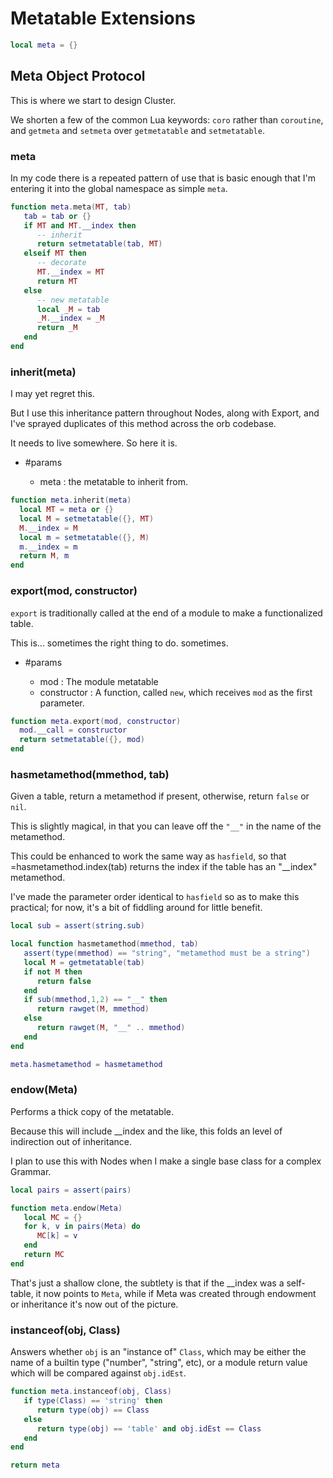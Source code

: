 # Metatable Extensions


```lua
local meta = {}
```
## Meta Object Protocol

This is where we start to design Cluster.


We shorten a few of the common Lua keywords: ``coro`` rather than ``coroutine``,
and ``getmeta`` and ``setmeta`` over ``getmetatable`` and ``setmetatable``.

### meta

In my code there is a repeated pattern of use that is basic enough that I'm
entering it into the global namespace as simple ``meta``.

```lua
function meta.meta(MT, tab)
   tab = tab or {}
   if MT and MT.__index then
      -- inherit
      return setmetatable(tab, MT)
   elseif MT then
      -- decorate
      MT.__index = MT
      return MT
   else
      -- new metatable
      local _M = tab
      _M.__index = _M
      return _M
   end
end
```
### inherit(meta)

I may yet regret this.


But I use this inheritance pattern throughout Nodes, along with Export,
and I've sprayed duplicates of this method across the orb codebase.


It needs to live somewhere. So here it is.


- #params


  - meta : the metatable to inherit from.



```lua
function meta.inherit(meta)
  local MT = meta or {}
  local M = setmetatable({}, MT)
  M.__index = M
  local m = setmetatable({}, M)
  m.__index = m
  return M, m
end
```
### export(mod, constructor)

``export`` is traditionally called at the end of a module to make a
functionalized table.


This is... sometimes the right thing to do. sometimes.


- #params


  - mod :  The module metatable
  - constructor :  A function, called ``new``, which receives ``mod`` as the
                   first parameter.

```lua
function meta.export(mod, constructor)
  mod.__call = constructor
  return setmetatable({}, mod)
end
```
### hasmetamethod(mmethod, tab)

Given a table, return a metamethod if present, otherwise, return ``false`` or
``nil``.


This is slightly magical, in that you can leave off the ``"__"`` in the name
of the metamethod.


This could be enhanced to work the same way as ``hasfield``, so that
=hasmetamethod.index(tab) returns the index if the table has an "__index"
metamethod.


I've made the parameter order identical to ``hasfield`` so as to make this
practical; for now, it's a bit of fiddling around for little benefit.

```lua
local sub = assert(string.sub)

local function hasmetamethod(mmethod, tab)
   assert(type(mmethod) == "string", "metamethod must be a string")
   local M = getmetatable(tab)
   if not M then
      return false
   end
   if sub(mmethod,1,2) == "__" then
      return rawget(M, mmethod)
   else
      return rawget(M, "__" .. mmethod)
   end
end

meta.hasmetamethod = hasmetamethod
```
### endow(Meta)

Performs a thick copy of the metatable.


Because this will include __index and the like, this folds an level of
indirection out of inheritance.


I plan to use this with Nodes when I make a single base class for a complex
Grammar.

```lua
local pairs = assert(pairs)

function meta.endow(Meta)
   local MC = {}
   for k, v in pairs(Meta) do
      MC[k] = v
   end
   return MC
end
```

That's just a shallow clone, the subtlety is that if the __index was a
self-table, it now points to ``Meta``, while if Meta was created through
endowment or inheritance it's now out of the picture.

### instanceof(obj, Class)

Answers whether ``obj`` is an "instance of" ``Class``, which may be either the
name of a builtin type ("number", "string", etc), or a module return value
which will be compared against ``obj.idEst``.

```lua
function meta.instanceof(obj, Class)
   if type(Class) == 'string' then
      return type(obj) == Class
   else
      return type(obj) == 'table' and obj.idEst == Class
   end
end
```
```lua
return meta
```
